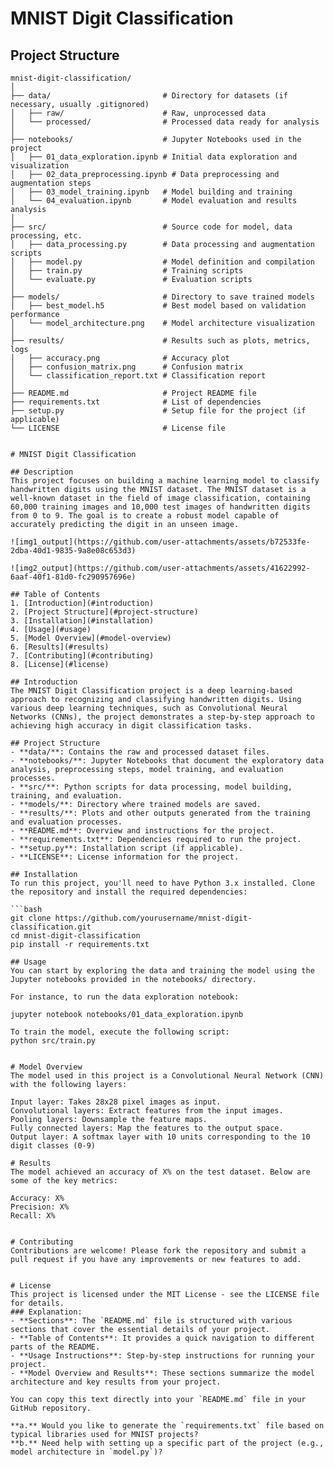 # MNIST Digit Classification

## Project Structure

```plaintext
mnist-digit-classification/
│
├── data/                         # Directory for datasets (if necessary, usually .gitignored)
│   ├── raw/                      # Raw, unprocessed data
│   └── processed/                # Processed data ready for analysis
│
├── notebooks/                    # Jupyter Notebooks used in the project
│   ├── 01_data_exploration.ipynb # Initial data exploration and visualization
│   ├── 02_data_preprocessing.ipynb # Data preprocessing and augmentation steps
│   ├── 03_model_training.ipynb   # Model building and training
│   └── 04_evaluation.ipynb       # Model evaluation and results analysis
│
├── src/                          # Source code for model, data processing, etc.
│   ├── data_processing.py        # Data processing and augmentation scripts
│   ├── model.py                  # Model definition and compilation
│   ├── train.py                  # Training scripts
│   └── evaluate.py               # Evaluation scripts
│
├── models/                       # Directory to save trained models
│   ├── best_model.h5             # Best model based on validation performance
│   └── model_architecture.png    # Model architecture visualization
│
├── results/                      # Results such as plots, metrics, logs
│   ├── accuracy.png              # Accuracy plot
│   ├── confusion_matrix.png      # Confusion matrix
│   └── classification_report.txt # Classification report
│
├── README.md                     # Project README file
├── requirements.txt              # List of dependencies
├── setup.py                      # Setup file for the project (if applicable)
└── LICENSE                       # License file


# MNIST Digit Classification

## Description
This project focuses on building a machine learning model to classify handwritten digits using the MNIST dataset. The MNIST dataset is a well-known dataset in the field of image classification, containing 60,000 training images and 10,000 test images of handwritten digits from 0 to 9. The goal is to create a robust model capable of accurately predicting the digit in an unseen image.

![img1_output](https://github.com/user-attachments/assets/b72533fe-2dba-40d1-9835-9a8e08c653d3)

![img2_output](https://github.com/user-attachments/assets/41622992-6aaf-40f1-81d0-fc290957696e)

## Table of Contents
1. [Introduction](#introduction)
2. [Project Structure](#project-structure)
3. [Installation](#installation)
4. [Usage](#usage)
5. [Model Overview](#model-overview)
6. [Results](#results)
7. [Contributing](#contributing)
8. [License](#license)

## Introduction
The MNIST Digit Classification project is a deep learning-based approach to recognizing and classifying handwritten digits. Using various deep learning techniques, such as Convolutional Neural Networks (CNNs), the project demonstrates a step-by-step approach to achieving high accuracy in digit classification tasks.

## Project Structure
- **data/**: Contains the raw and processed dataset files.
- **notebooks/**: Jupyter Notebooks that document the exploratory data analysis, preprocessing steps, model training, and evaluation processes.
- **src/**: Python scripts for data processing, model building, training, and evaluation.
- **models/**: Directory where trained models are saved.
- **results/**: Plots and other outputs generated from the training and evaluation processes.
- **README.md**: Overview and instructions for the project.
- **requirements.txt**: Dependencies required to run the project.
- **setup.py**: Installation script (if applicable).
- **LICENSE**: License information for the project.

## Installation
To run this project, you'll need to have Python 3.x installed. Clone the repository and install the required dependencies:

```bash
git clone https://github.com/yourusername/mnist-digit-classification.git
cd mnist-digit-classification
pip install -r requirements.txt

## Usage
You can start by exploring the data and training the model using the Jupyter notebooks provided in the notebooks/ directory.

For instance, to run the data exploration notebook:

jupyter notebook notebooks/01_data_exploration.ipynb

To train the model, execute the following script:
python src/train.py


# Model Overview
The model used in this project is a Convolutional Neural Network (CNN) with the following layers:

Input layer: Takes 28x28 pixel images as input.
Convolutional layers: Extract features from the input images.
Pooling layers: Downsample the feature maps.
Fully connected layers: Map the features to the output space.
Output layer: A softmax layer with 10 units corresponding to the 10 digit classes (0-9)

# Results
The model achieved an accuracy of X% on the test dataset. Below are some of the key metrics:

Accuracy: X%
Precision: X%
Recall: X%


# Contributing
Contributions are welcome! Please fork the repository and submit a pull request if you have any improvements or new features to add.


# License
This project is licensed under the MIT License - see the LICENSE file for details.
### Explanation:
- **Sections**: The `README.md` file is structured with various sections that cover the essential details of your project.
- **Table of Contents**: It provides a quick navigation to different parts of the README.
- **Usage Instructions**: Step-by-step instructions for running your project.
- **Model Overview and Results**: These sections summarize the model architecture and key results from your project.

You can copy this text directly into your `README.md` file in your GitHub repository.

**a.** Would you like to generate the `requirements.txt` file based on typical libraries used for MNIST projects?  
**b.** Need help with setting up a specific part of the project (e.g., model architecture in `model.py`)?










